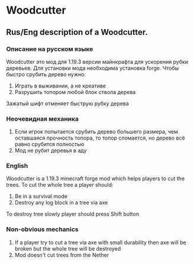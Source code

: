 # Woodcutter
## Rus/Eng description of a Woodcutter.
### Описание на русском языке
Woodcutter это мод для 1.19.3 версии майнкрафта для ускорения рубки деревьев. Для установки мода необходима установка forge.
Чтобы быстро срубить дерево нужно:
1) Играть в выживании, а не креативе
2) Разрушить топором любой блок ствола дерева

Зажатый шифт отменяет быструю рубку дерева
### Неочевидная механика
1) Если игрок попытается срубить дерево большего размера, чем оставшаяся прочность топора, то топор сломается, но дерево всё равно срубится полностью
2) Мод не рубит деревья в аду

### English
Woodcutter is a 1.19.3 minecraft forge mod which helps players to cut the trees.
To cut the whole tree a player should:
1) Be in a survival mode
2) Destroy any log block in a tree via axe

To destroy tree slowly player should press Shift button
### Non-obvious mechanics
1) If a player try to cut a tree via axe with small durability then axe will be broken but the whole tree will be destroyed
2) Mod doesn't cut trees from the Nether
